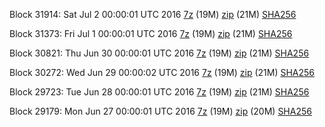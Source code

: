 Block 31914: Sat Jul  2 00:00:01 UTC 2016 [7z](https://transfer.sh/Pbmpk/bootstrap.dat.20160702.7z) (19M) [zip](https://transfer.sh/GYE9x/bootstrap.dat.20160702.zip) (21M) [SHA256](https://transfer.sh/9e48D/sha256.txt)

Block 31373: Fri Jul  1 00:00:01 UTC 2016 [7z](https://transfer.sh/13dw2w/bootstrap.dat.20160701.7z) (19M) [zip](https://transfer.sh/1dQoo/bootstrap.dat.20160701.zip) (21M) [SHA256](https://transfer.sh/qKxaf/sha256.txt)

Block 30821: Thu Jun 30 00:00:01 UTC 2016 [7z](https://transfer.sh/OvPqo/bootstrap.dat.20160630.7z) (19M) [zip](https://transfer.sh/wXynQ/bootstrap.dat.20160630.zip) (21M) [SHA256](https://transfer.sh/aZAr2/sha256.txt)

Block 30272: Wed Jun 29 00:00:02 UTC 2016 [7z](https://transfer.sh/jTzER/bootstrap.dat.20160629.7z) (19M) [zip](https://transfer.sh/ap0RR/bootstrap.dat.20160629.zip) (21M) [SHA256](https://transfer.sh/tJ1lm/sha256.txt)

Block 29723: Tue Jun 28 00:00:01 UTC 2016 [7z](https://transfer.sh/FFGbC/bootstrap.dat.20160628.7z) (19M) [zip](https://transfer.sh/9Zm2x/bootstrap.dat.20160628.zip) (21M) [SHA256](https://transfer.sh/mDmeR/sha256.txt)

Block 29179: Mon Jun 27 00:00:01 UTC 2016 [7z](https://transfer.sh/zESXb/bootstrap.dat.20160627.7z) (19M) [zip](https://transfer.sh/15mupr/bootstrap.dat.20160627.zip) (20M) [SHA256](https://transfer.sh/LSERN/sha256.txt)
